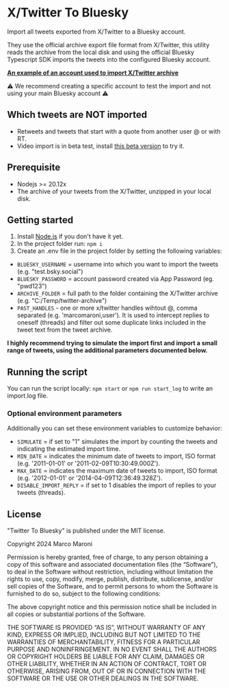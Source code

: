 # X/Twitter To Bluesky

Import all tweets exported from X/Twitter to a Bluesky account.

They use the official archive export file format from X/Twitter, this utility reads the archive from the local disk and using the official Bluesky Typescript SDK imports the tweets into the configured Bluesky account.

[**An example of an account used to import X/Twitter archive**](https://bsky.app/profile/mm-twitter-archive.bsky.social)

⚠️ We recommend creating a specific account to test the import and not using your main Bluesky account ⚠️

## Which tweets are NOT imported

- Retweets and tweets that start with a quote from another user @ or with RT.
- Video import is in beta test, install [this beta version](https://github.com/marcomaroni-github/twitter-to-bluesky/releases/tag/v0.7.0-beta.1) to try it.

## Prerequisite

- Nodejs >= 20.12x
- The archive of your tweets from the X/Twitter, unzipped in your local disk.

## Getting started

1. Install [Node.js](https://nodejs.org/) if you don't have it yet.
2. In the project folder run: `npm i`
3. Create an .env file in the project folder by setting the following variables:
- `BLUESKY_USERNAME` = username into which you want to import the tweets (e.g. "test.bsky.social")
- `BLUESKY_PASSWORD` = account password created via App Password (eg. "pwd123")
- `ARCHIVE_FOLDER` = full path to the folder containing the X/Twitter archive (e.g. "C:/Temp/twitter-archive")
- `PAST_HANDLES` - one or more x/twitter handles wihtout @, comma separated (e.g. 'marcomaroni,user'). It is used to intercept replies to oneself (threads) and filter out some duplicate links included in the tweet text from the tweet archive.

**I highly recommend trying to simulate the import first and import a small range of tweets, using the additional parameters documented below.**

## Running the script 

You can run the script locally: `npm start` or `npm run start_log` to write an import.log file.

### Optional environment parameters

Additionally you can set these environment variables to customize behavior:

- `SIMULATE` = if set to "1" simulates the import by counting the tweets and indicating the estimated import time.
- `MIN_DATE` = indicates the minimum date of tweets to import, ISO format (e.g. '2011-01-01' or '2011-02-09T10:30:49.000Z').
- `MAX_DATE` = indicates the maximum date of tweets to import, ISO format (e.g. '2012-01-01' or '2014-04-09T12:36:49.328Z').
- `DISABLE_IMPORT_REPLY` = if set to 1 disables the import of replies to your tweets (threads).

## License

"Twitter To Bluesky" is published under the MIT license.

Copyright 2024 Marco Maroni

Permission is hereby granted, free of charge, to any person obtaining a copy of this software and associated documentation files (the “Software”), to deal in the Software without restriction, including without limitation the rights to use, copy, modify, merge, publish, distribute, sublicense, and/or sell copies of the Software, and to permit persons to whom the Software is furnished to do so, subject to the following conditions:

The above copyright notice and this permission notice shall be included in all copies or substantial portions of the Software.

THE SOFTWARE IS PROVIDED “AS IS”, WITHOUT WARRANTY OF ANY KIND, EXPRESS OR IMPLIED, INCLUDING BUT NOT LIMITED TO THE WARRANTIES OF MERCHANTABILITY, FITNESS FOR A PARTICULAR PURPOSE AND NONINFRINGEMENT. IN NO EVENT SHALL THE AUTHORS OR COPYRIGHT HOLDERS BE LIABLE FOR ANY CLAIM, DAMAGES OR OTHER LIABILITY, WHETHER IN AN ACTION OF CONTRACT, TORT OR OTHERWISE, ARISING FROM, OUT OF OR IN CONNECTION WITH THE SOFTWARE OR THE USE OR OTHER DEALINGS IN THE SOFTWARE.
